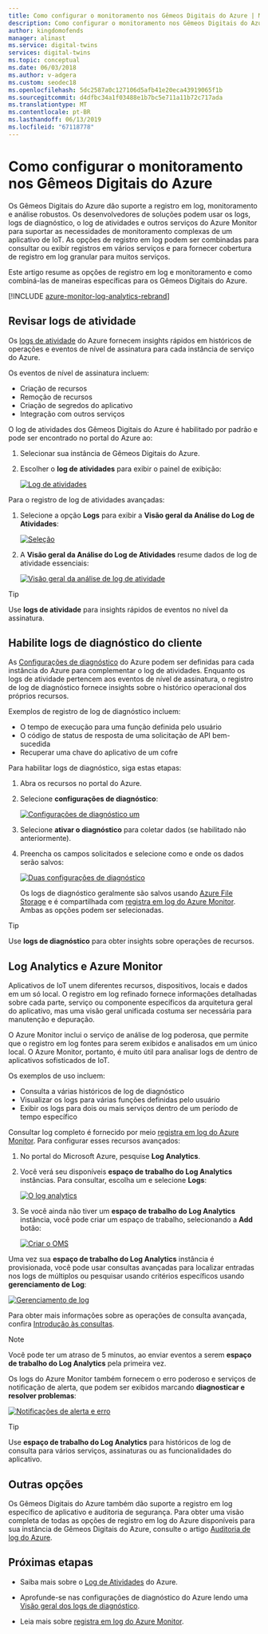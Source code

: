 ```yaml
---
title: Como configurar o monitoramento nos Gêmeos Digitais do Azure | Microsoft Docs
description: Como configurar o monitoramento nos Gêmeos Digitais do Azure.
author: kingdomofends
manager: alinast
ms.service: digital-twins
services: digital-twins
ms.topic: conceptual
ms.date: 06/03/2018
ms.author: v-adgera
ms.custom: seodec18
ms.openlocfilehash: 5dc2587a0c127106d5afb41e20eca43919065f1b
ms.sourcegitcommit: d4dfbc34a1f03488e1b7bc5e711a11b72c717ada
ms.translationtype: MT
ms.contentlocale: pt-BR
ms.lasthandoff: 06/13/2019
ms.locfileid: "67118778"
---
```

# <a name="how-to-configure-monitoring-in-azure-digital-twins"></a>Como configurar o monitoramento nos Gêmeos Digitais do Azure

Os Gêmeos Digitais do Azure dão suporte a registro em log, monitoramento e análise robustos. Os desenvolvedores de soluções podem usar os logs, logs de diagnóstico, o log de atividades e outros serviços do Azure Monitor para suportar as necessidades de monitoramento complexas de um aplicativo de IoT. As opções de registro em log podem ser combinadas para consultar ou exibir registros em vários serviços e para fornecer cobertura de registro em log granular para muitos serviços.

Este artigo resume as opções de registro em log e monitoramento e como combiná-las de maneiras específicas para os Gêmeos Digitais do Azure.

[!INCLUDE [azure-monitor-log-analytics-rebrand](../../includes/azure-monitor-log-analytics-rebrand.md)]

## <a name="review-activity-logs"></a>Revisar logs de atividade

Os [logs de atividade](../azure-monitor/platform/activity-logs-overview.md) do Azure fornecem insights rápidos em históricos de operações e eventos de nível de assinatura para cada instância de serviço do Azure.

Os eventos de nível de assinatura incluem:

* Criação de recursos
* Remoção de recursos
* Criação de segredos do aplicativo
* Integração com outros serviços

O log de atividades dos Gêmeos Digitais do Azure é habilitado por padrão e pode ser encontrado no portal do Azure ao:

1. Selecionar sua instância de Gêmeos Digitais do Azure.
1. Escolher o **log de atividades** para exibir o painel de exibição:

    [![Log de atividades](media/how-to-configure-monitoring/activity-log.png)](media/how-to-configure-monitoring/activity-log.png#lightbox)

Para o registro de log de atividades avançadas:

1. Selecione a opção **Logs** para exibir a **Visão geral da Análise do Log de Atividades**:

    [![Seleção](media/how-to-configure-monitoring/activity-log-select.png)](media/how-to-configure-monitoring/activity-log-select.png#lightbox)

1. A **Visão geral da Análise do Log de Atividades** resume dados de log de atividade essenciais:

    [![Visão geral da análise de log de atividade]( media/how-to-configure-monitoring/log-analytics-overview.png)]( media/how-to-configure-monitoring/log-analytics-overview.png#lightbox)

>[!TIP]
>Use **logs de atividade** para insights rápidos de eventos no nível da assinatura.

## <a name="enable-customer-diagnostic-logs"></a>Habilite logs de diagnóstico do cliente

As [Configurações de diagnóstico](../azure-monitor/platform/diagnostic-logs-overview.md) do Azure podem ser definidas para cada instância do Azure para complementar o log de atividades. Enquanto os logs de atividade pertencem aos eventos de nível de assinatura, o registro de log de diagnóstico fornece insights sobre o histórico operacional dos próprios recursos.

Exemplos de registro de log de diagnóstico incluem:

* O tempo de execução para uma função definida pelo usuário
* O código de status de resposta de uma solicitação de API bem-sucedida
* Recuperar uma chave do aplicativo de um cofre

Para habilitar logs de diagnóstico, siga estas etapas:

1. Abra os recursos no portal do Azure.
1. Selecione **configurações de diagnóstico**:

    [![Configurações de diagnóstico um](media/how-to-configure-monitoring/diagnostic-settings-one.png)](media/how-to-configure-monitoring/diagnostic-settings-one.png#lightbox)

1. Selecione **ativar o diagnóstico** para coletar dados (se habilitado não anteriormente).
1. Preencha os campos solicitados e selecione como e onde os dados serão salvos:

    [![Duas configurações de diagnóstico](media/how-to-configure-monitoring/diagnostic-settings-two.png)](media/how-to-configure-monitoring/diagnostic-settings-two.png#lightbox)

    Os logs de diagnóstico geralmente são salvos usando [Azure File Storage](../storage/files/storage-files-deployment-guide.md) e é compartilhada com [registra em log do Azure Monitor](../azure-monitor/log-query/get-started-portal.md). Ambas as opções podem ser selecionadas.

>[!TIP]
>Use **logs de diagnóstico** para obter insights sobre operações de recursos.

## <a name="azure-monitor-and-log-analytics"></a>Log Analytics e Azure Monitor

Aplicativos de IoT unem diferentes recursos, dispositivos, locais e dados em um só local. O registro em log refinado fornece informações detalhadas sobre cada parte, serviço ou componente específicos da arquitetura geral do aplicativo, mas uma visão geral unificada costuma ser necessária para manutenção e depuração.

O Azure Monitor inclui o serviço de análise de log poderosa, que permite que o registro em log fontes para serem exibidos e analisados em um único local. O Azure Monitor, portanto, é muito útil para analisar logs de dentro de aplicativos sofisticados de IoT.

Os exemplos de uso incluem:

* Consulta a várias históricos de log de diagnóstico
* Visualizar os logs para várias funções definidas pelo usuário
* Exibir os logs para dois ou mais serviços dentro de um período de tempo específico

Consultar log completo é fornecido por meio [registra em log do Azure Monitor](../azure-monitor/log-query/log-query-overview.md). Para configurar esses recursos avançados:

1. No portal do Microsoft Azure, pesquise **Log Analytics**.
1. Você verá seu disponíveis **espaço de trabalho do Log Analytics** instâncias. Para consultar, escolha um e selecione **Logs**:

    [![O log analytics](media/how-to-configure-monitoring/log-analytics.png)](media/how-to-configure-monitoring/log-analytics.png#lightbox)

1. Se você ainda não tiver um **espaço de trabalho do Log Analytics** instância, você pode criar um espaço de trabalho, selecionando a **Add** botão:

    [![Criar o OMS](media/how-to-configure-monitoring/log-analytics-oms.png)](media/how-to-configure-monitoring/log-analytics-oms.png#lightbox)

Uma vez sua **espaço de trabalho do Log Analytics** instância é provisionada, você pode usar consultas avançadas para localizar entradas nos logs de múltiplos ou pesquisar usando critérios específicos usando **gerenciamento de Log**:

   [![Gerenciamento de log](media/how-to-configure-monitoring/log-analytics-management.png)](media/how-to-configure-monitoring/log-analytics-management.png#lightbox)

Para obter mais informações sobre as operações de consulta avançada, confira [Introdução às consultas](../azure-monitor/log-query/get-started-queries.md).

> [!NOTE]
> Você pode ter um atraso de 5 minutos, ao enviar eventos a serem **espaço de trabalho do Log Analytics** pela primeira vez.

Os logs do Azure Monitor também fornecem o erro poderoso e serviços de notificação de alerta, que podem ser exibidos marcando **diagnosticar e resolver problemas**:

   [![Notificações de alerta e erro](media/how-to-configure-monitoring/log-analytics-notifications.png)](media/how-to-configure-monitoring/log-analytics-notifications.png#lightbox)

>[!TIP]
>Use **espaço de trabalho do Log Analytics** para históricos de log de consulta para vários serviços, assinaturas ou as funcionalidades do aplicativo.

## <a name="other-options"></a>Outras opções

Os Gêmeos Digitais do Azure também dão suporte a registro em log específico de aplicativo e auditoria de segurança. Para obter uma visão completa de todas as opções de registro em log do Azure disponíveis para sua instância de Gêmeos Digitais do Azure, consulte o artigo [Auditoria de log do Azure](../security/azure-log-audit.md).

## <a name="next-steps"></a>Próximas etapas

- Saiba mais sobre o [Log de Atividades](../azure-monitor/platform/activity-logs-overview.md) do Azure.

- Aprofunde-se nas configurações de diagnóstico do Azure lendo uma [Visão geral dos logs de diagnóstico](../azure-monitor/platform/diagnostic-logs-overview.md).

- Leia mais sobre [registra em log do Azure Monitor](../azure-monitor/log-query/get-started-portal.md).
